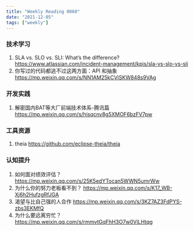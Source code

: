 ```yaml
---
title: "Weekly Reading 0060"
date: "2021-12-05"
tags: ["weekly"]
---
```


### 技术学习
1. SLA vs. SLO vs. SLI: What’s the difference? https://www.atlassian.com/incident-management/kpis/sla-vs-slo-vs-sli
2. 你写过的代码都逃不过这两方面：API 和抽象 https://mp.weixin.qq.com/s/NN1AM25kCViSKW848s9VAg

### 开发实践
1. 解密国内BAT等大厂前端技术体系-腾讯篇 https://mp.weixin.qq.com/s/hisqcnv8g5XMOF6bzFV7pw

### 工具资源
1. theia https://github.com/eclipse-theia/theia


### 认知提升
1. 如何面对绩效评估？ https://mp.weixin.qq.com/s/25K5edYTocan5WWN5umrWw
2. 为什么你的努力老板看不到？ https://mp.weixin.qq.com/s/K17_WB-Xj6h2HufzgRfJGA
3. 渴望与比自己强的人合作 https://mp.weixin.qq.com/s/3KZ7AZ3FdPYS-zbs3EKMfQ
4. 为什么要远离穷忙？https://mp.weixin.qq.com/s/rmmvtGqFhH3O7w0ViLHtqg